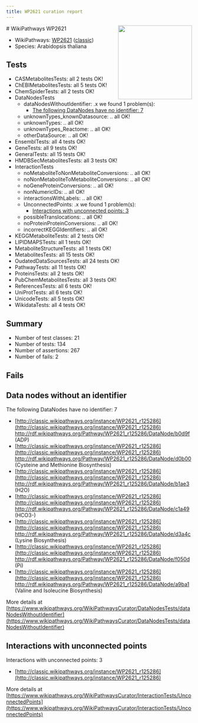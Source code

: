 ```yaml
---
title: WP2621 curation report
---
```


<img style="float: right; width: 200px" src="https://upload.wikimedia.org/wikipedia/commons/thumb/8/83/Wplogo_with_text_500.png/640px-Wplogo_with_text_500.png" />
# WikiPathways WP2621

* WikiPathways: [WP2621](https://wikipathways.org/pathways/WP2621) ([classic](https://classic.wikipathways.org/instance/WP2621))
* Species: Arabidopsis thaliana
## Tests
* CASMetabolitesTests: all 2 tests OK!
* ChEBIMetabolitesTests: all 5 tests OK!
* ChemSpiderTests: all 2 tests OK!
* DataNodesTests
    * dataNodesWithoutIdentifier: .x we found 1 problem(s):
        * [The following DataNodes have no identifier: 7](#d2d32fa6)
    * unknownTypes_knownDatasource: .. all OK!
    * unknownTypes: .. all OK!
    * unknownTypes_Reactome: .. all OK!
    * otherDataSource: .. all OK!
* EnsemblTests: all 4 tests OK!
* GeneTests: all 9 tests OK!
* GeneralTests: all 15 tests OK!
* HMDBSecMetabolitesTests: all 3 tests OK!
* InteractionTests
    * noMetaboliteToNonMetaboliteConversions: .. all OK!
    * noNonMetaboliteToMetaboliteConversions: .. all OK!
    * noGeneProteinConversions: .. all OK!
    * nonNumericIDs: .. all OK!
    * interactionsWithLabels: .. all OK!
    * UnconnectedPoints: .x we found 1 problem(s):
        * [Interactions with unconnected points: 3](#35a61adb)
    * possibleTranslocations: .. all OK!
    * noProteinProteinConversions: .. all OK!
    * incorrectKEGGIdentifiers: .. all OK!
* KEGGMetaboliteTests: all 2 tests OK!
* LIPIDMAPSTests: all 1 tests OK!
* MetaboliteStructureTests: all 1 tests OK!
* MetabolitesTests: all 15 tests OK!
* OudatedDataSourcesTests: all 24 tests OK!
* PathwayTests: all 11 tests OK!
* ProteinsTests: all 2 tests OK!
* PubChemMetabolitesTests: all 3 tests OK!
* ReferencesTests: all 6 tests OK!
* UniProtTests: all 6 tests OK!
* UnicodeTests: all 5 tests OK!
* WikidataTests: all 4 tests OK!


## Summary

* Number of test classes: 21
* Number of tests: 134
* Number of assertions: 267
* Number of fails: 2

## Fails

<a name="d2d32fa6" />

## Data nodes without an identifier

The following DataNodes have no identifier: 7

* [http://classic.wikipathways.org/instance/WP2621_r125286](http://classic.wikipathways.org/instance/WP2621_r125286) http://rdf.wikipathways.org/Pathway/WP2621_r125286/DataNode/b0d9f (ADP)
* [http://classic.wikipathways.org/instance/WP2621_r125286](http://classic.wikipathways.org/instance/WP2621_r125286) http://rdf.wikipathways.org/Pathway/WP2621_r125286/DataNode/d0b00 (Cysteine and Methionine
Biosynthesis)
* [http://classic.wikipathways.org/instance/WP2621_r125286](http://classic.wikipathways.org/instance/WP2621_r125286) http://rdf.wikipathways.org/Pathway/WP2621_r125286/DataNode/b1ae3 (H2O)
* [http://classic.wikipathways.org/instance/WP2621_r125286](http://classic.wikipathways.org/instance/WP2621_r125286) http://rdf.wikipathways.org/Pathway/WP2621_r125286/DataNode/c1a49 (HCO3-)
* [http://classic.wikipathways.org/instance/WP2621_r125286](http://classic.wikipathways.org/instance/WP2621_r125286) http://rdf.wikipathways.org/Pathway/WP2621_r125286/DataNode/d3a4c (Lysine
Biosynthesis)
* [http://classic.wikipathways.org/instance/WP2621_r125286](http://classic.wikipathways.org/instance/WP2621_r125286) http://rdf.wikipathways.org/Pathway/WP2621_r125286/DataNode/f050d (Pi)
* [http://classic.wikipathways.org/instance/WP2621_r125286](http://classic.wikipathways.org/instance/WP2621_r125286) http://rdf.wikipathways.org/Pathway/WP2621_r125286/DataNode/a9ba1 (Valine and Isoleucine
Biosynthesis)


More details at [https://www.wikipathways.org/WikiPathwaysCurator/DataNodesTests/dataNodesWithoutIdentifier](https://www.wikipathways.org/WikiPathwaysCurator/DataNodesTests/dataNodesWithoutIdentifier)

<a name="35a61adb" />

## Interactions with unconnected points

Interactions with unconnected points: 3

* [http://classic.wikipathways.org/instance/WP2621_r125286](http://classic.wikipathways.org/instance/WP2621_r125286)


More details at [https://www.wikipathways.org/WikiPathwaysCurator/InteractionTests/UnconnectedPoints](https://www.wikipathways.org/WikiPathwaysCurator/InteractionTests/UnconnectedPoints)

